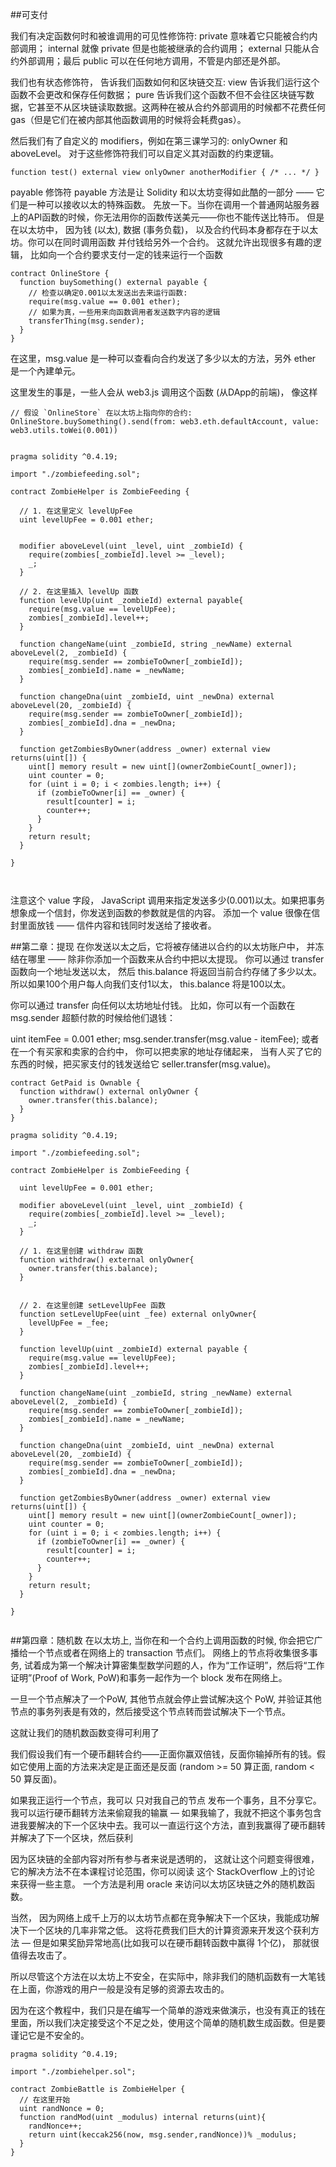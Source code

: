##可支付

我们有决定函数何时和被谁调用的可见性修饰符: private 意味着它只能被合约内部调用； internal 就像 private 但是也能被继承的合约调用； external 只能从合约外部调用；最后 public 可以在任何地方调用，不管是内部还是外部。

我们也有状态修饰符， 告诉我们函数如何和区块链交互: view 告诉我们运行这个函数不会更改和保存任何数据； pure 告诉我们这个函数不但不会往区块链写数据，它甚至不从区块链读取数据。这两种在被从合约外部调用的时候都不花费任何gas（但是它们在被内部其他函数调用的时候将会耗费gas）。

然后我们有了自定义的 modifiers，例如在第三课学习的: onlyOwner 和 aboveLevel。 对于这些修饰符我们可以自定义其对函数的约束逻辑。

```
function test() external view onlyOwner anotherModifier { /* ... */ }

```

payable 修饰符
payable 方法是让 Solidity 和以太坊变得如此酷的一部分 —— 它们是一种可以接收以太的特殊函数。
先放一下。当你在调用一个普通网站服务器上的API函数的时候，你无法用你的函数传送美元——你也不能传送比特币。
但是在以太坊中， 因为钱 (以太), 数据 (事务负载)， 以及合约代码本身都存在于以太坊。你可以在同时调用函数 并付钱给另外一个合约。
这就允许出现很多有趣的逻辑， 比如向一个合约要求支付一定的钱来运行一个函数

```
contract OnlineStore {
  function buySomething() external payable {
    // 检查以确定0.001以太发送出去来运行函数:
    require(msg.value == 0.001 ether);
    // 如果为真，一些用来向函数调用者发送数字内容的逻辑
    transferThing(msg.sender);
  }
}
```
在这里，msg.value 是一种可以查看向合约发送了多少以太的方法，另外 ether 是一个內建单元。

这里发生的事是，一些人会从 web3.js 调用这个函数 (从DApp的前端)， 像这样 

```
// 假设 `OnlineStore` 在以太坊上指向你的合约:
OnlineStore.buySomething().send(from: web3.eth.defaultAccount, value: web3.utils.toWei(0.001))


pragma solidity ^0.4.19;

import "./zombiefeeding.sol";

contract ZombieHelper is ZombieFeeding {

  // 1. 在这里定义 levelUpFee
  uint levelUpFee = 0.001 ether;


  modifier aboveLevel(uint _level, uint _zombieId) {
    require(zombies[_zombieId].level >= _level);
    _;
  }

  // 2. 在这里插入 levelUp 函数 
  function levelUp(uint _zombieId) external payable{
    require(msg.value == levelUpFee);
    zombies[_zombieId].level++;
  } 

  function changeName(uint _zombieId, string _newName) external aboveLevel(2, _zombieId) {
    require(msg.sender == zombieToOwner[_zombieId]);
    zombies[_zombieId].name = _newName;
  }

  function changeDna(uint _zombieId, uint _newDna) external aboveLevel(20, _zombieId) {
    require(msg.sender == zombieToOwner[_zombieId]);
    zombies[_zombieId].dna = _newDna;
  }

  function getZombiesByOwner(address _owner) external view returns(uint[]) {
    uint[] memory result = new uint[](ownerZombieCount[_owner]);
    uint counter = 0;
    for (uint i = 0; i < zombies.length; i++) {
      if (zombieToOwner[i] == _owner) {
        result[counter] = i;
        counter++;
      }
    }
    return result;
  }

}



```
注意这个 value 字段， JavaScript 调用来指定发送多少(0.001)以太。如果把事务想象成一个信封，你发送到函数的参数就是信的内容。 添加一个 value 很像在信封里面放钱 —— 信件内容和钱同时发送给了接收者。

##第二章：提现
在你发送以太之后，它将被存储进以合约的以太坊账户中， 并冻结在哪里 —— 除非你添加一个函数来从合约中把以太提现。
你可以通过 transfer 函数向一个地址发送以太， 然后 this.balance 将返回当前合约存储了多少以太。 所以如果100个用户每人向我们支付1以太， this.balance 将是100以太。

你可以通过 transfer 向任何以太坊地址付钱。 比如，你可以有一个函数在 msg.sender 超额付款的时候给他们退钱：

uint itemFee = 0.001 ether;
msg.sender.transfer(msg.value - itemFee);
或者在一个有买家和卖家的合约中， 你可以把卖家的地址存储起来， 当有人买了它的东西的时候，把买家支付的钱发送给它 seller.transfer(msg.value)。

```
contract GetPaid is Ownable {
  function withdraw() external onlyOwner {
    owner.transfer(this.balance);
  }
}

pragma solidity ^0.4.19;

import "./zombiefeeding.sol";

contract ZombieHelper is ZombieFeeding {

  uint levelUpFee = 0.001 ether;

  modifier aboveLevel(uint _level, uint _zombieId) {
    require(zombies[_zombieId].level >= _level);
    _;
  }

  // 1. 在这里创建 withdraw 函数
  function withdraw() external onlyOwner{
    owner.transfer(this.balance);
  } 
  

  // 2. 在这里创建 setLevelUpFee 函数 
  function setLevelUpFee(uint _fee) external onlyOwner{
    levelUpFee = _fee;
  } 

  function levelUp(uint _zombieId) external payable {
    require(msg.value == levelUpFee);
    zombies[_zombieId].level++;
  }

  function changeName(uint _zombieId, string _newName) external aboveLevel(2, _zombieId) {
    require(msg.sender == zombieToOwner[_zombieId]);
    zombies[_zombieId].name = _newName;
  }

  function changeDna(uint _zombieId, uint _newDna) external aboveLevel(20, _zombieId) {
    require(msg.sender == zombieToOwner[_zombieId]);
    zombies[_zombieId].dna = _newDna;
  }

  function getZombiesByOwner(address _owner) external view returns(uint[]) {
    uint[] memory result = new uint[](ownerZombieCount[_owner]);
    uint counter = 0;
    for (uint i = 0; i < zombies.length; i++) {
      if (zombieToOwner[i] == _owner) {
        result[counter] = i;
        counter++;
      }
    }
    return result;
  }

}


```

##第四章：随机数
在以太坊上, 当你在和一个合约上调用函数的时候, 你会把它广播给一个节点或者在网络上的 transaction 节点们。 网络上的节点将收集很多事务, 试着成为第一个解决计算密集型数学问题的人，作为“工作证明”，然后将“工作证明”(Proof of Work, PoW)和事务一起作为一个 block 发布在网络上。

一旦一个节点解决了一个PoW, 其他节点就会停止尝试解决这个 PoW, 并验证其他节点的事务列表是有效的，然后接受这个节点转而尝试解决下一个节点。

这就让我们的随机数函数变得可利用了

我们假设我们有一个硬币翻转合约——正面你赢双倍钱，反面你输掉所有的钱。假如它使用上面的方法来决定是正面还是反面 (random >= 50 算正面, random < 50 算反面)。

如果我正运行一个节点，我可以 只对我自己的节点 发布一个事务，且不分享它。 我可以运行硬币翻转方法来偷窥我的输赢 — 如果我输了，我就不把这个事务包含进我要解决的下一个区块中去。我可以一直运行这个方法，直到我赢得了硬币翻转并解决了下一个区块，然后获利


因为区块链的全部内容对所有参与者来说是透明的， 这就让这个问题变得很难，它的解决方法不在本课程讨论范围，你可以阅读 这个 StackOverflow 上的讨论 来获得一些主意。 一个方法是利用 oracle 来访问以太坊区块链之外的随机数函数。

当然， 因为网络上成千上万的以太坊节点都在竞争解决下一个区块，我能成功解决下一个区块的几率非常之低。 这将花费我们巨大的计算资源来开发这个获利方法 — 但是如果奖励异常地高(比如我可以在硬币翻转函数中赢得 1个亿)， 那就很值得去攻击了。

所以尽管这个方法在以太坊上不安全，在实际中，除非我们的随机函数有一大笔钱在上面，你游戏的用户一般是没有足够的资源去攻击的。

因为在这个教程中，我们只是在编写一个简单的游戏来做演示，也没有真正的钱在里面，所以我们决定接受这个不足之处，使用这个简单的随机数生成函数。但是要谨记它是不安全的。

```
pragma solidity ^0.4.19;

import "./zombiehelper.sol";

contract ZombieBattle is ZombieHelper {
  // 在这里开始
  uint randNonce = 0;
  function randMod(uint _modulus) internal returns(uint){
    randNonce++;
    return uint(keccak256(now, msg.sender,randNonce))% _modulus;
  }
}

```
























